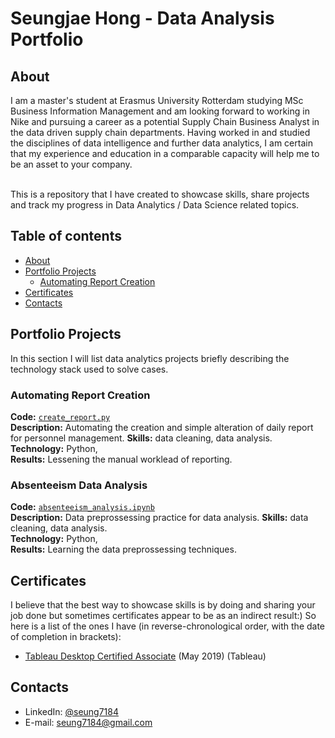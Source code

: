 # Seungjae Hong - Data Analysis Portfolio 

## About

I am a master's student at Erasmus University Rotterdam studying MSc Business Information Management and am looking forward to working in Nike and pursuing a career as a potential Supply Chain Business Analyst in the data driven supply chain departments. Having worked in and studied the disciplines of data intelligence and further data analytics, I am certain that my experience and education in a comparable capacity will help me to be an asset to your company.

<br>
This is a repository that I have created to showcase skills, share projects and track my progress in Data Analytics / Data Science related topics.  
<br>

## Table of contents
- [About](#about)
- [Portfolio Projects](#portfolio-projects)
    + [Automating Report Creation](#automating-report-creation)
- [Certificates](#certificates)
- [Contacts](#contacts)

## Portfolio Projects
In this section I will list data analytics projects briefly describing the technology stack used to solve cases.

### Automating Report Creation
**Code:** [`create_report.py`](https://github.com/seung7184/codespace/blob/main/create_report.py)    
**Description:** Automating the creation and simple alteration of daily report for personnel management.
**Skills:** data cleaning, data analysis.  
**Technology:** Python,  
**Results:** Lessening the manual worklead of reporting.

### Absenteeism Data Analysis
**Code:** [`absenteeism_analysis.ipynb`](https://github.com/seung7184/codespace/blob/main/absenteeism_analysis.ipynb)    
**Description:** Data preprossessing practice for data analysis.
**Skills:** data cleaning, data analysis.  
**Technology:** Python,  
**Results:** Learning the data preprossessing techniques.

## Certificates
I believe that the best way to showcase skills is by doing and sharing your job done but sometimes certificates appear to be as an indirect result:) So here is a list of the ones I have (in reverse-chronological order, with the date of completion in brackets):
- [Tableau Desktop Certified Associate](https://www.credly.com/badges/e50989c5-9927-4685-84b7-887c5581df06/linked_in_profile) (May 2019) (Tableau)

## Contacts
- LinkedIn: [@seung7184](https://www.linkedin.com/in/hong-seungjae-44a0b6131/)
- E-mail: seung7184@gmail.com
